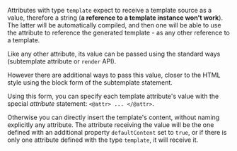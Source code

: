 Attributes with type `template` expect to receive a template source as a value, therefore a string (__a reference to a template instance won't work__). The latter will be automatically compiled, and then one will be able to use the attribute to reference the generated template - as any other reference to a template.

Like any other attribute, its value can be passed using the standard ways (subtemplate attribute or `render` API).

However there are additional ways to pass this value, closer to the HTML style using the block form of the subtemplate statement.

Using this form, you can specify each template attribute's value with the special _attribute_ statement: `<@attr> ... </@attr>`.

Otherwise you can directly insert the template's content, without naming explicitly any attribute. The attribute receiving the value will be the one defined with an additional property `defaultContent` set to `true`, or if there is only one attribute defined with the type `template`, it will receive it.
